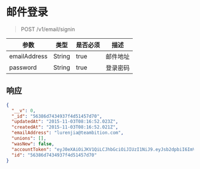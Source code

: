 # 邮件登录

> POST /v1/email/signin

| 参数            | 类型               | 是否必须  | 描述  |
| -------------- | ------------------ | -------- | ------------ |
| emailAddress   | String             | true     | 邮件地址 |
| password       | String             | true     | 登录密码 |

## 响应

```json
{
  "__v": 0,
  "_id": "56386d7434937f4d51457d70",
  "updatedAt": "2015-11-03T08:16:52.023Z",
  "createdAt": "2015-11-03T08:16:52.021Z",
  "emailAddress": "lurenjia@teambition.com",
  "unions": [],
  "wasNew": false,
  "accountToken": "eyJ0eXAiOiJKV1QiLCJhbGciOiJIUzI1NiJ9.eyJsb2dpbiI6ImVtYWlsIiwiX2lkIjoiNTYzODZkNzQzNDkzN2Y0ZDUxNDU3ZDcwIiwiZXhwIjoxNDQ5MTMwNjEyfQ.6M62mYCsSuJ9CStINFifb1FBUEzajGtB2tXpLHPlbEY",
  "id": "56386d7434937f4d51457d70"
}
```
